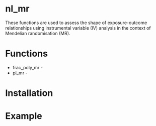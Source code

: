 # nl_mr
These functions are used to assess the shape of exposure-outcome relationships using instrumental variable (IV) analysis in the context of Mendelian randomisation (MR). 

# Functions
* frac_poly_mr -
* pl_mr -

# Installation


# Example
